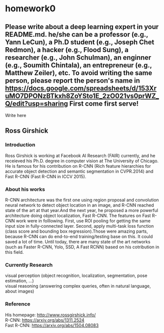 # homework0
Please write about a deep learning expert in your README.md.
he/she can be a professor (e.g., Yann LeCun), a Ph.D student (e.g., Joseph Chet Redmon), a hacker (e.g., Flood Sung), a researcher (e.g., John Schulman), an enginner (e.g., Soumith Chintala), an entrepreneur (e.g., Matthew Zeiler), etc.
To avoid writing the same person, please report the person's name in  
https://docs.google.com/spreadsheets/d/153XruMO7DPONzBTkxh8ZoYSto1E_2zO021vs0prWZ_Q/edit?usp=sharing
First come first serve!
-------
Write here  
## Ross Girshick  
### Introduction  
Ross Girshick is working at Facebook AI Research (FAIR) currently, and he receieved his Ph.D. degree in computer vision at The University of Chicago. He is famous for his contribution on R-CNN (Rich feature hierarchies for accurate object detection and semantic segmentation in CVPR.2014) and Fast R-CNN (Fast R-CNN in  ICCV 2015).  
### About his works  
R-CNN architecture was the first one using region proposal and convolution neural network to detect object location in an image, and R-CNN reached state of the art at that year.And the next year, he proposed a more powerful architecture doing object localization, Fast R-CNN. The features on Fast R-CNN work were in folllowing. First, use ROI pooling for getting the same input size in fully-connected layer. Second, apply multi-task loss function (class score and bounding box regression).Those were amazing parts, because R-CNN can do end-to-end training/testing base on this. It could saved a lot of time. Until today, there are many state of the art networks (such as Faster R-CNN, Yolo, SSD, A Fast RCNN) based on his cotribution in this field.  
### Currently Research  
visual perception (object recognition, localization, segmentation, pose estimation, ...)  
visual reasoning (answering complex queries, often in natural language, about images)  
### Reference
His homepage: http://www.rossgirshick.info/  
R-CNN: https://arxiv.org/abs/1311.2524  
Fast R-CNN: https://arxiv.org/abs/1504.08083  
